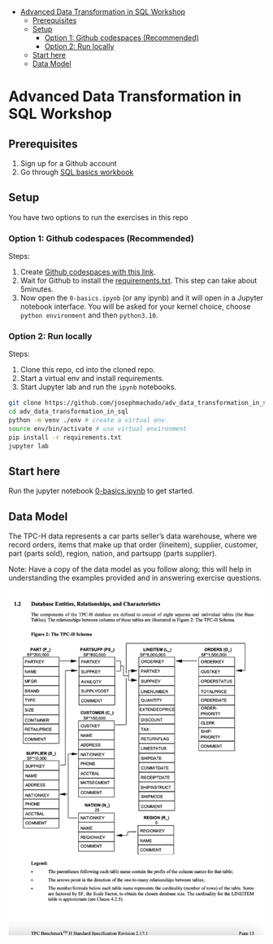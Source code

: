 

* [Advanced Data Transformation in SQL Workshop](#advanced-data-transformation-in-sql-workshop)
    * [Prerequisites](#prerequisites)
    * [Setup](#setup)
        * [Option 1: Github codespaces (Recommended)](#option-1-github-codespaces-recommended)
        * [Option 2: Run locally](#option-2-run-locally)
    * [Start here](#start-here)
    * [Data Model](#data-model)

# Advanced Data Transformation in SQL Workshop

## Prerequisites

1. Sign up for a Github account
2. Go through [SQL basics workbook](./0-basics.pdf)

## Setup

You have two options to run the exercises in this repo

### Option 1: Github codespaces (Recommended)

Steps:

1. Create [Github codespaces with this link](https://github.com/codespaces/new?skip_quickstart=true&machine=basicLinux32gb&repo=833339774&ref=main&geo=UsEast).
2. Wait for Github to install the [requirements.txt](./requirements.txt). This step can take about 5minutes.
3. Now open the `0-basics.ipynb` (or any ipynb) and it will open in a Jupyter notebook interface. You will be asked for your kernel choice, choose `python environment` and then `python3.10`.

### Option 2: Run locally

Steps:

1. Clone this repo, cd into the cloned repo.
2. Start a virtual env and install requirements.
3. Start Jupyter lab and run the `ipynb` notebooks.

```bash
git clone https://github.com/josephmachado/adv_data_transformation_in_sql.git
cd adv_data_transformation_in_sql
python -m venv ./env # create a virtual env
source env/bin/activate # use virtual environment
pip install -r requirements.txt
jupyter lab
```

## Start here

Run the jupyter notebook [0-basics.ipynb](./0-basics.ipynb) to get started.

## Data Model

The TPC-H data represents a car parts seller’s data warehouse, where we record orders, items that make up that order (lineitem), supplier, customer, part (parts sold), region, nation, and partsupp (parts supplier). 

Note: Have a copy of the data model as you follow along; this will help in understanding the examples provided and in answering exercise questions.

![](./tpch_erd.png)

